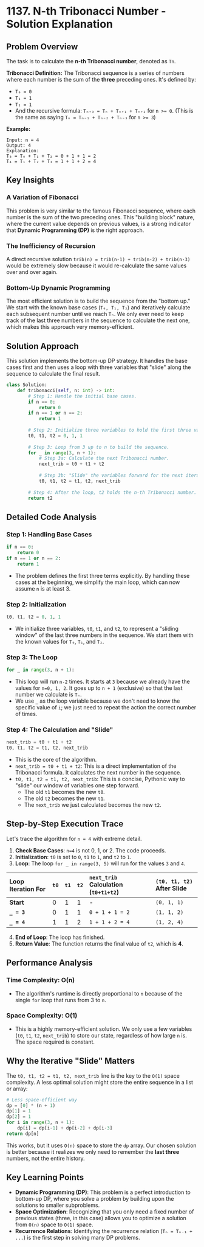 # 1137\. N-th Tribonacci Number - Solution Explanation

## Problem Overview

The task is to calculate the **n-th Tribonacci number**, denoted as `Tn`.

**Tribonacci Definition:**
The Tribonacci sequence is a series of numbers where each number is the sum of the **three** preceding ones. It's defined by:

  - `T₀ = 0`
  - `T₁ = 1`
  - `T₂ = 1`
  - And the recursive formula: `Tₙ₊₃ = Tₙ + Tₙ₊₁ + Tₙ₊₂` for `n >= 0`.
    (This is the same as saying `Tₙ = Tₙ₋₁ + Tₙ₋₂ + Tₙ₋₃` for `n >= 3`)

**Example:**

```
Input: n = 4
Output: 4
Explanation:
T₃ = T₀ + T₁ + T₂ = 0 + 1 + 1 = 2
T₄ = T₁ + T₂ + T₃ = 1 + 1 + 2 = 4
```

## Key Insights

### A Variation of Fibonacci

This problem is very similar to the famous Fibonacci sequence, where each number is the sum of the two preceding ones. This "building block" nature, where the current value depends on previous values, is a strong indicator that **Dynamic Programming (DP)** is the right approach.

### The Inefficiency of Recursion

A direct recursive solution `trib(n) = trib(n-1) + trib(n-2) + trib(n-3)` would be extremely slow because it would re-calculate the same values over and over again.

### Bottom-Up Dynamic Programming

The most efficient solution is to build the sequence from the "bottom up." We start with the known base cases (`T₀, T₁, T₂`) and iteratively calculate each subsequent number until we reach `Tₙ`. We only ever need to keep track of the last three numbers in the sequence to calculate the next one, which makes this approach very memory-efficient.

## Solution Approach

This solution implements the bottom-up DP strategy. It handles the base cases first and then uses a loop with three variables that "slide" along the sequence to calculate the final result.

```python
class Solution:
    def tribonacci(self, n: int) -> int:
        # Step 1: Handle the initial base cases.
        if n == 0:
            return 0
        if n == 1 or n == 2:
            return 1
        
        # Step 2: Initialize three variables to hold the first three values, T₀, T₁, and T₂.
        t0, t1, t2 = 0, 1, 1
        
        # Step 3: Loop from 3 up to n to build the sequence.
        for _ in range(3, n + 1):
            # Step 3a: Calculate the next Tribonacci number.
            next_trib = t0 + t1 + t2
            
            # Step 3b: "Slide" the variables forward for the next iteration.
            t0, t1, t2 = t1, t2, next_trib
            
        # Step 4: After the loop, t2 holds the n-th Tribonacci number.
        return t2
```

## Detailed Code Analysis

### Step 1: Handling Base Cases

```python
if n == 0:
    return 0
if n == 1 or n == 2:
    return 1
```

  - The problem defines the first three terms explicitly. By handling these cases at the beginning, we simplify the main loop, which can now assume `n` is at least 3.

### Step 2: Initialization

```python
t0, t1, t2 = 0, 1, 1
```

  - We initialize three variables, `t0`, `t1`, and `t2`, to represent a "sliding window" of the last three numbers in the sequence. We start them with the known values for `T₀`, `T₁`, and `T₂`.

### Step 3: The Loop

```python
for _ in range(3, n + 1):
```

  - This loop will run `n-2` times. It starts at `3` because we already have the values for `n=0, 1, 2`. It goes up to `n + 1` (exclusive) so that the last number we calculate is `Tₙ`.
  - We use `_` as the loop variable because we don't need to know the specific value of `i`; we just need to repeat the action the correct number of times.

### Step 4: The Calculation and "Slide"

```python
next_trib = t0 + t1 + t2
t0, t1, t2 = t1, t2, next_trib
```

  - This is the core of the algorithm.
  - `next_trib = t0 + t1 + t2`: This is a direct implementation of the Tribonacci formula. It calculates the next number in the sequence.
  - `t0, t1, t2 = t1, t2, next_trib`: This is a concise, Pythonic way to "slide" our window of variables one step forward.
      - The old `t1` becomes the new `t0`.
      - The old `t2` becomes the new `t1`.
      - The `next_trib` we just calculated becomes the new `t2`.

## Step-by-Step Execution Trace

Let's trace the algorithm for `n = 4` with extreme detail.

1.  **Check Base Cases**: `n=4` is not 0, 1, or 2. The code proceeds.
2.  **Initialization**: `t0` is set to `0`, `t1` to `1`, and `t2` to `1`.
3.  **Loop**: The loop `for _ in range(3, 5)` will run for the values `3` and `4`.

| Loop Iteration For | `t0` | `t1` | `t2` | `next_trib` Calculation (`t0+t1+t2`) | `(t0, t1, t2)` After Slide |
| :--- | :--- | :--- | :--- | :--- | :--- |
| **Start** | 0 | 1 | 1 | - | `(0, 1, 1)` |
| **`_ = 3`** | 0 | 1 | 1 | `0 + 1 + 1 = 2` | `(1, 1, 2)` |
| **`_ = 4`** | 1 | 1 | 2 | `1 + 1 + 2 = 4` | `(1, 2, 4)` |

4.  **End of Loop**: The loop has finished.
5.  **Return Value**: The function returns the final value of `t2`, which is **4**.

## Performance Analysis

### Time Complexity: O(n)

  - The algorithm's runtime is directly proportional to `n` because of the single `for` loop that runs from 3 to `n`.

### Space Complexity: O(1)

  - This is a highly memory-efficient solution. We only use a few variables (`t0`, `t1`, `t2`, `next_trib`) to store our state, regardless of how large `n` is. The space required is constant.

## Why the Iterative "Slide" Matters

The `t0, t1, t2 = t1, t2, next_trib` line is the key to the `O(1)` space complexity. A less optimal solution might store the entire sequence in a list or array:

```python
# Less space-efficient way
dp = [0] * (n + 1)
dp[1] = 1
dp[2] = 1
for i in range(3, n + 1):
    dp[i] = dp[i-1] + dp[i-2] + dp[i-3]
return dp[n]
```

This works, but it uses `O(n)` space to store the `dp` array. Our chosen solution is better because it realizes we only need to remember the **last three** numbers, not the entire history.

## Key Learning Points

  - **Dynamic Programming (DP)**: This problem is a perfect introduction to bottom-up DP, where you solve a problem by building upon the solutions to smaller subproblems.
  - **Space Optimization**: Recognizing that you only need a fixed number of previous states (three, in this case) allows you to optimize a solution from `O(n)` space to `O(1)` space.
  - **Recurrence Relations**: Identifying the recurrence relation (`Tₙ = Tₙ₋₁ + ...`) is the first step in solving many DP problems.